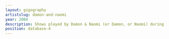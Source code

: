 ```yaml
---
layout: gigography
artistslug: damon-and-naomi
year: 2004
description: Shows played by Damon & Naomi (or Damon, or Naomi) during 2004
position: database-4
---
```


